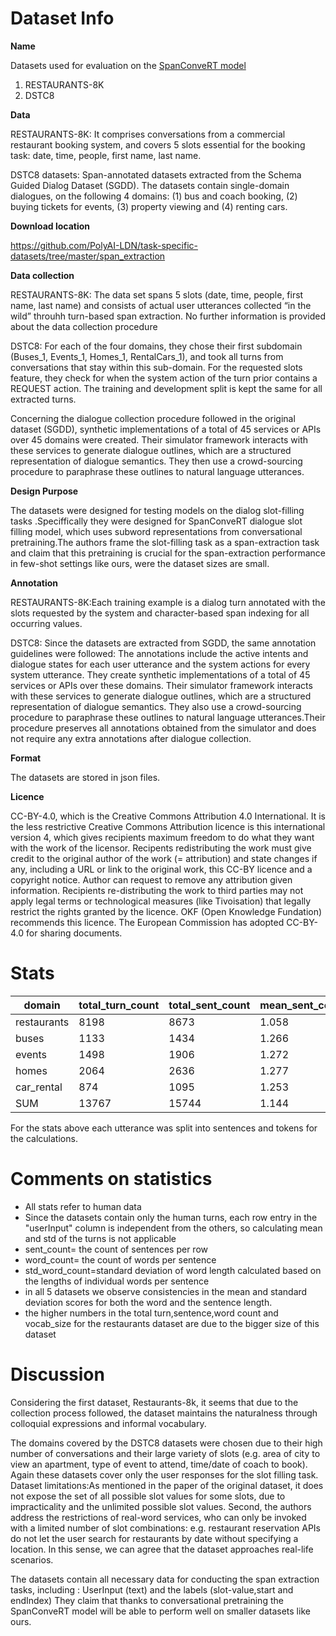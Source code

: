 # Dataset Info

**Name** <p>Datasets used for evaluation on the [SpanConveRT model](https://arxiv.org/pdf/2005.08866.pdf)
1. RESTAURANTS-8K
2. DSTC8
 </p>

**Data** <p>

RESTAURANTS-8K: It comprises conversations from a commercial restaurant booking system, and covers 5 slots essential for the booking task: date, time, people, first name, last name.

DSTC8 datasets: Span-annotated datasets extracted from the Schema Guided Dialog Dataset (SGDD). The datasets contain single-domain dialogues, on the following 4 domains:
(1) bus and coach booking, (2) buying tickets for events, (3) property viewing and (4) renting cars. </p>

**Download location** <p>https://github.com/PolyAI-LDN/task-specific-datasets/tree/master/span_extraction</p>

**Data collection** <p> 
RESTAURANTS-8K: The data set spans 5 slots (date, time, people, first name, last name) and consists of actual user utterances collected “in the wild” throuhh turn-based span extraction. No further information is provided about the data collection procedure   </p>

<p> DSTC8: For each of the four domains, they chose their first subdomain (Buses_1, Events_1, Homes_1, RentalCars_1), and took all turns from conversations that stay within this sub-domain. For the requested slots feature, they check for when the system action of the turn prior contains a REQUEST action. The training and development split is kept the same for all
extracted turns.

Concerning the dialogue collection procedure followed in the original dataset (SGDD), synthetic implementations of a total of 45 services or APIs over 45 domains were created. Their simulator framework interacts with these services to generate dialogue outlines, which are a structured representation of dialogue semantics. They then use a crowd-sourcing procedure to paraphrase these outlines to natural language utterances. </p>

**Design Purpose**
<p>The datasets were designed for testing models on the dialog slot-filling tasks .Speciffically they were designed for SpanConveRT dialogue slot filling model, which uses subword representations from conversational pretraining.The authors frame the slot-filling task as a span-extraction task and claim that this pretraining is crucial for the span-extraction performance in few-shot settings like ours, were the dataset sizes are small.

**Annotation** <p>
<p>RESTAURANTS-8K:Each training example is a dialog turn annotated with the slots requested by the system and character-based span indexing for all occurring values. </p>
<p>DSTC8: Since the datasets are extracted from SGDD, the same annotation guidelines were followed: The annotations include the active intents and dialogue states for each user utterance and the system actions for every system utterance. They create synthetic implementations of a total of 45 services or APIs over these domains. Their simulator framework interacts with these services to generate dialogue outlines, which are a structured representation of dialogue semantics. They also use a crowd-sourcing procedure to paraphrase these outlines to natural language utterances.Their procedure preserves all annotations obtained from the simulator and does not require any extra annotations after dialogue collection.</p>

**Format** <p>The datasets are stored in json files.

**Licence** <p>CC-BY-4.0, which is the Creative Commons Attribution 4.0 International. It is the less restrictive Creative Commons Attribution licence is this international version 4, which gives recipients maximum freedom to do what they want with the work of the licensor. Recipents redistributing the work must give credit to the original author of the work (= attribution) and state changes if any, including a URL or link to the original work, this CC-BY licence and a copyright notice. Author can request to remove any attribution given information. Recipients re-distributing the work to third parties may not apply legal terms or technological measures (like Tivoisation) that legally restrict the rights granted by the licence. OKF (Open Knowledge Fundation) recommends this licence. The European Commission has adopted CC-BY-4.0 for sharing documents. </p>

# Stats

| domain     |total_turn_count|total_sent_count|mean_sent_count  |std_sent_count |total_word_count|mean_word_count |std_word_count |vocab_size|vocab_size_no_stopwords| 
|------------|----------------|--------------- |---------------- |---------------|----------------|----------------|---------------|----------|-----------------------|
| restaurants| 8198           |8673            | 1.058           | 0.254         | 68637          | 7.914          |  5.147        |  4484    |       4373            |
| buses      | 1133           |1434            | 1.266           | 0.494         | 11377          | 7.934          |  4.808        |  513     |   443                 |          
| events     | 1498           |1906            | 1.272           | 0.502         | 14562          |7.64            |  5.039        |  786     |  706                  |           
| homes      | 2064           |2636            | 1.277           | 0.509         | 19733          | 7.486          |  4.765        |  752     | 667                   |      
| car_rental | 874            |1095            | 1.253           | 0.472         | 8873           | 8.103          |  6.191        |  585     |516                    |
| SUM        | 13767          |15744           | 1.144           | 0.387         | 123182         | 7.824	         |  5.175	       |  5281    |   5161                |

<p>For the stats above each utterance was split into sentences and tokens for the calculations.</p>

# Comments on statistics
- All stats refer to human data
- Since the datasets contain only the human turns, each row entry in the "userInput" column is independent from the others, so calculating mean and std of the turns is not applicable
- sent_count= the count of sentences per row
- word_count= the count of words per sentence
- std_word_count=standard deviation of word length calculated based on the lengths of individual words per sentence
- in all 5 datasets we observe consistencies in the mean and standard deviation scores for both the word and the sentence length.
- the higher numbers in the total turn,sentence,word count and vocab_size for the restaurants dataset are due to the bigger size of this dataset
  
# Discussion
<p>

Considering the first dataset, Restaurants-8k, it seems that due to the collection process followed, the dataset maintains the naturalness through colloquial expressions and informal vocabulary.
</p>
 
 <p> 
The domains covered by the DSTC8 datasets were chosen due to their high number of conversations and their large variety of slots (e.g. area of city to view an apartment, type of event to attend, time/date of coach to book). Again these datasets cover only the user responses for the slot filling task.
Dataset limitations:As mentioned in the paper of the original dataset, it does not expose the set of all possible slot values for some slots, due to impracticality and the unlimited possible slot values.
Second, the authors address the restrictions of real-word services, who can only be invoked with a limited number of slot combinations: e.g. restaurant reservation APIs do not let the user search for restaurants by date without specifying a location. In this sense, we can agree that the dataset approaches real-life scenarios.

The datasets contain all necessary data for conducting the span extraction tasks, including : UserInput (text) and the labels (slot-value,start and endIndex)
They claim that thanks to conversational pretraining the SpanConveRT model will be able to perform well on smaller datasets like ours.
</p>
